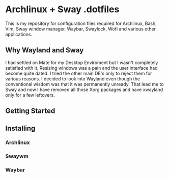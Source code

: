 # Archlinux + Sway .dotfiles

This is my repository for configuration files required for Archlinux, Bash, Vim, Sway window manager,
Waybar, Swaylock, Wofi and various other applications. 

## Why Wayland and Sway

I had settled on Mate for my Desktop Enviroment but I wasn't completely satisfied with it. Resizing windows was a pain
and the user interface had become quite dated. I tried the other main DE's only to reject them for various reasons.
I decided to look into Wayland even though the conventional wisdom was that it was permanently unready. 
That lead me to Sway and now I have removed all those Xorg packages and have xwayland only for a few leftovers.

## Getting Started

## Installing

### Archlinux
### Swaywm
### Waybar
